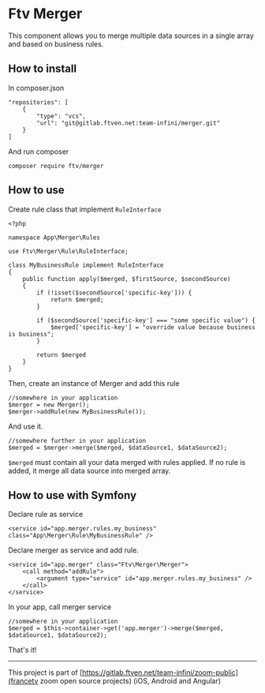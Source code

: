 # Ftv Merger

This component allows you to merge multiple data sources in a single array and based on business rules.

## How to install

In composer.json

```
"repositories": [
    {
        "type": "vcs",
        "url": "git@gitlab.ftven.net:team-infini/merger.git"
    }
]
```

And run composer

```
composer require ftv/merger
```

## How to use

Create rule class that implement `RuleInterface`
 
```
<?php

namespace App\Merger\Rules

use Ftv\Merger\Rule\RuleInterface;

class MyBusinessRule implement RuleInterface
{
    public function apply($merged, $firstSource, $secondSource)
    {
        if (!isset($secondSource['specific-key'])) {
            return $merged;
        }
        
        if ($secondSource['specific-key'] === "some specific value") {
            $merged['specific-key'] = "override value because business is business";
        }
        
        return $merged
    }
}
```

Then, create an instance of Merger and add this rule 

```
//somewhere in your application
$merger = new Merger();
$merger->addRule(new MyBusinessRule());
```

And use it.

```
//somewhere further in your application
$merged = $merger->merge($merged, $dataSource1, $dataSource2);
```

`$merged` must contain all your data merged with rules applied. If no rule is added, it merge all data source into merged array.

## How to use with Symfony

Declare rule as service

```
<service id="app.merger.rules.my_business" class="App\Merger\Rule\MyBusinessRule" />
```

Declare merger as service and add rule.

```
<service id="app.merger" class="Ftv\Merger\Merger">
    <call method="addRule">
        <argument type="service" id="app.merger.rules.my_business" />
    </call>
</service>
```

In your app, call merger service

```
//somewhere in your application
$merged = $this->container->get('app.merger')->merge($merged, $dataSource1, $dataSource2);
```

That's it!

---------------------------------------
This project is part of [https://gitlab.ftven.net/team-infini/zoom-public](francetv zoom open source projects) (iOS, Android and Angular)